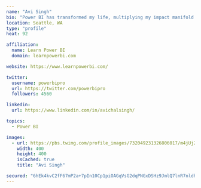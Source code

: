 ```yaml
---
name: "Avi Singh"
bio: "Power BI has transformed my life, multiplying my impact manifold. Now I am on a mission to spread the word and share the knowledge"
location: Seattle, WA
type: "profile"
heat: 92

affiliation:
  name: Learn Power BI
  domain: learnpowerbi.com

website: https://www.learnpowerbi.com/

twitter:
  username: powerbipro
  url: https://twitter.com/powerbipro
  followers: 4560

linkedin:
  url: https://www.linkedin.com/in/avichalsingh/

topics:
  - Power BI

images:
  - url: https://pbs.twimg.com/profile_images/732049231326806017/m4jUj2Lu_400x400.jpg
    width: 400
    height: 400
    isCached: true
    title: "Avi Singh"

secured: "6hEk4kvC2fF67mP2a+7pIn10Cp1piOAGqVsG2dqPNGxDSHz9JmlQ7lnR7nldhyiA9QvgcOtsIxlA5q88bNPwSnfKk1iOpG75i4VyYgDVjxpFo+CETiIzkQFFo7l1p8jJgpJs2euLjzCPKSQyAhjL8P/dxBiY0FOADS9aPpewqFVUpm2vGMczAfWVzFbRGroCvpkXETMEIm0NJE0zekBFnaPnLUUr6vY21k6TwoqsaoI6MoktNPFmgs+U0TucqjTXh+2HOl39+/pFLpX90LqO8QKsgeEx+qWY5DoxWJQeaGSUJh6iilYA/pfZjE/WImxNH+QuTca+nzmmlXSCZjaBnj2ipjkws1xaAAPy13TQ26HLpXhnSygpJxdocu7303xAhbyWT7Uv4nkTq5/5Y0GDdI36guODg7d6QY8fMvOmCFI=;v1JXenOvn2QegSw1fEuKYA=="
---
```


